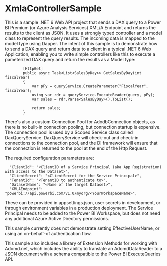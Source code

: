 # XmlaControllerSample

This is a sample .NET 6 Web API project that sends a DAX query to a Power BI Premium (or Azure Analysis Services) XML/A Endpoint and returns the results to the client as JSON.  It uses a strongly typed controller and a model class to represent the query results.  The incoming data is mapped to the model type using Dapper.  The intent of this sample is to demonstrate how to send a DAX query and return data to a client in a typical .NET 6 Web Application, enabling you to write simple controllers like this to execute a pameterized DAX query and return the results as a Model type:

```
        [HttpGet]
        public async Task<List<SalesByDay>> GetSalesByDay(int fiscalYear)
        {
            var pFy = queryService.CreateParameter("FiscalYear", fiscalYear);
            using var rdr = queryService.ExecuteReader(query, pFy);
            var sales = rdr.Parse<SalesByDay>().ToList();

            return sales; 
        }

```

There's also a custom Connection Pool for AdodbConnection objects, as there is no built-in connection pooling, but connection startup is expensive.  The connection pool is used by a Scoped Service class called DaxQueryService.  DaxQueryService will check-out and check-in connections to the connection pool, and the DI framework will ensure that the connection is returned to the pool at the end of the Http Request.

The required configuration parameters are:
```
  "ClientId": "<ClientID of a Service Principal (aka App Registration) with access to the Dataset>",
  "ClientSecret": "<ClientSecret for the Service Principal>",
  "TenantId": "<TenantID to authenticate to>",
  "DatasetName": "<Name of the target Dataset>",
  "XMLAEndpoint": "powerbi://api.powerbi.com/v1.0/myorg/<YourWorkspaceName>",
```
These can be provided in appsettings.json, user secrets in development, or through environment variables in a production deployment.  The Service Principal needs to be added to the Power BI Workspace, but does not need any additional Azure Active Directory permissions.
 
This sample currently does not demonstrate setting EffectiveUserName, or using an on-behalf-of authentication flow.

This sample also includes a library of Extension Methods for working with Adomd.net, which includes the ability to translate an AdomdDataReader to a JSON document with a schema compatible to the Power BI ExecuteQueries API.

